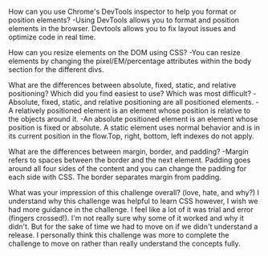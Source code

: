 How can you use Chrome's DevTools inspector to help you format or position elements?
  -Using DevTools allows you to format and position elements in the browser. Devtools allows you to fix layout issues and optimize code in real time.

How can you resize elements on the DOM using CSS?
  -You can resize elements by changing the pixel/EM/percentage attributes within the body section for the different divs.

What are the differences between absolute, fixed, static, and relative positioning? Which did you find easiest to use? Which was most difficult?
  -Absolute, fixed, static, and relative positioning are all positioned elements.
  -A relatively positioned element is an element whose position is relative to the objects around it.
  -An absolute positioned element is an element whose position is fixed or absolute.
  A static element uses normal behavior and is in its current position in the flow.Top, right, bottom, left indexes do not apply.

What are the differences between margin, border, and padding?
  -Margin refers to spaces between the border and the next element. Padding goes around all four sides of the content and you can change the padding for each side with CSS. The border separates margin from padding.

What was your impression of this challenge overall? (love, hate, and why?)
  I understand why this challenge was helpful to learn CSS however, I wish we had more guidance in the challenge. I feel like a lot of it was trial and error (fingers crossed!). I'm not really sure why some of it worked and why it didn't. But for the sake of time we had to move on if we didn't understand a release. I personally think this challenge was more to complete the challenge to move on rather than really understand the concepts fully.